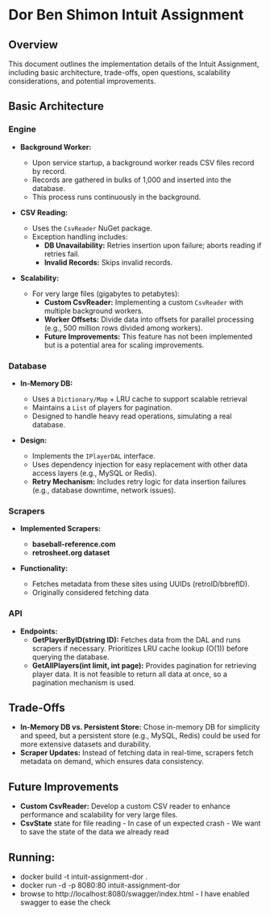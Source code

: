 # Dor Ben Shimon Intuit Assignment

## Overview

This document outlines the implementation details of the Intuit Assignment, including basic architecture, trade-offs, open questions, scalability considerations, and potential improvements.

## Basic Architecture

### Engine

- **Background Worker:**
  - Upon service startup, a background worker reads CSV files record by record.
  - Records are gathered in bulks of 1,000 and inserted into the database.
  - This process runs continuously in the background.

- **CSV Reading:**
  - Uses the `CsvReader` NuGet package.
  - Exception handling includes:
    - **DB Unavailability:** Retries insertion upon failure; aborts reading if retries fail.
    - **Invalid Records:** Skips invalid records.

- **Scalability:**
  - For very large files (gigabytes to petabytes):
    - **Custom CsvReader:** Implementing a custom `CsvReader` with multiple background workers.
    - **Worker Offsets:** Divide data into offsets for parallel processing (e.g., 500 million rows divided among workers).
    - **Future Improvements:** This feature has not been implemented but is a potential area for scaling improvements.

### Database

- **In-Memory DB:**
  - Uses a `Dictionary/Map` + LRU cache to support scalable retrieval
  - Maintains a `List` of players for pagination.
  - Designed to handle heavy read operations, simulating a real database.
  
- **Design:**
  - Implements the `IPlayerDAL` interface.
  - Uses dependency injection for easy replacement with other data access layers (e.g., MySQL or Redis).
  - **Retry Mechanism:** Includes retry logic for data insertion failures (e.g., database downtime, network issues).

### Scrapers

- **Implemented Scrapers:**
  - **baseball-reference.com**
  - **retrosheet.org dataset**

- **Functionality:**
  - Fetches metadata from these sites using UUIDs (retroID/bbrefID).
  - Originally considered fetching data 

### API

- **Endpoints:**
  - **GetPlayerByID(string ID):** Fetches data from the DAL and runs scrapers if necessary. Prioritizes LRU cache lookup (O(1)) before querying the database.
  - **GetAllPlayers(int limit, int page):** Provides pagination for retrieving player data. It is not feasible to return all data at once, so a pagination mechanism is used.

## Trade-Offs

- **In-Memory DB vs. Persistent Store:** Chose in-memory DB for simplicity and speed, but a persistent store (e.g., MySQL, Redis) could be used for more extensive datasets and durability.
- **Scraper Updates:** Instead of fetching data in real-time, scrapers fetch metadata on demand, which ensures data consistency.

## Future Improvements

- **Custom CsvReader:** Develop a custom CSV reader to enhance performance and scalability for very large files.
- **CsvState** state for file reading - In case of un expected crash - We want to save the state of the data we already read

## Running:
* docker build -t intuit-assignment-dor .
* docker run -d -p 8080:80 intuit-assignment-dor
* browse to http://localhost:8080/swagger/index.html - I have enabled swagger to ease the check
